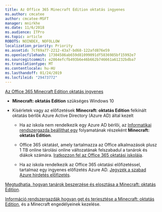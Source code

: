 ```yaml
---
title: Az Office 365 Minecraft Edition oktatás ingyenes
ms.author: cmcatee
author: cmcatee-MSFT
manager: mnirkhe
ms.date: 11/6/2018
ms.audience: ITPro
ms.topic: article
ROBOTS: NOINDEX, NOFOLLOW
localization_priority: Priority
ms.assetid: 7cf69a77-2212-43a7-bd68-122afd876e59
ms.openlocfilehash: 17304586ab659d81099091df5836985bf15992e7
ms.sourcegitcommit: e2864efcfb493b6e46b662b746661a61232bdba7
ms.translationtype: MT
ms.contentlocale: hu-HU
ms.lasthandoff: 01/24/2019
ms.locfileid: "29473772"
---
```

[Az Office 365 Minecraft Edition oktatás ingyenes](https://docs.microsoft.com/en-us/education/windows/get-minecraft-for-education)
  
- **Minecraft: oktatás Edition** szükséges Windows 10 
    
- Kísérletek vagy az előfizetések **Minecraft: oktatás Edition** felkínált oktatás bérlők Azure Active Directory (Azure AD) által kezelt 
    
  - Ha az iskola nem rendelkezik egy Azure AD bérlői, az [Informatikai rendszergazda beállíthat egy](https://docs.microsoft.com/en-us/education/windows/school-get-minecraft) folyamatának részeként **Minecraft: oktatás Edition**.
    
  - Office 365 oktatást, amely tartalmazza az Office alkalmazások plusz 1 TB online tárolási online változatának felszabadul a tanárok és diákok számára. [Iratkozzon fel az Office 365 oktatási iskolája](https://products.office.com/academic/office-365-education-plan).
    
  - Ha az iskola rendelkezik az Office 365 oktatási előfizetéssel, tartalmaz egy ingyenes előfizetés Azure AD. [Jegyzék a szabad Azure hirdetés előfizetés](https://msdn.microsoft.com/library/windows/hardware/mt703369%28v=vs.85%29.aspx).
    
[Megtudhatja, hogyan tanárok beszerzése és elosztása a Minecraft: oktatás Edition](https://docs.microsoft.com/en-us/education/windows/teacher-get-minecraft).
  
[Információ rendszergazdák hogyan get és terjesztése a Minecraft: oktatás Edition](https://docs.microsoft.com/en-us/education/windows/school-get-minecraft), és a Minecraft engedélyeinek kezelése.
  

